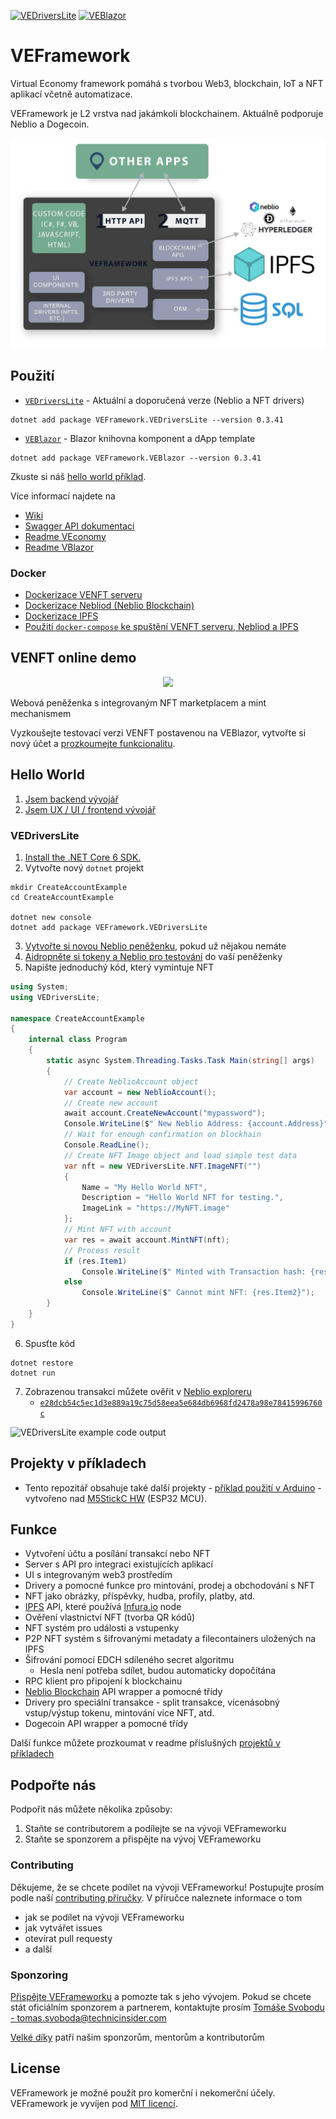 [![VEDriversLite](https://img.shields.io/nuget/v/VEFramework.VEDriversLite?label=VEDriversLite)](https://www.nuget.org/packages/VEFramework.VEDriversLite/)
[![VEBlazor](https://img.shields.io/nuget/v/VEFramework.VEBlazor?label=VEBlazor)](https://www.nuget.org/packages/VEFramework.VEBlazor/)

# VEFramework

Virtual Economy framework pomáhá s tvorbou Web3, blockchain, IoT a NFT aplikací včetně automatizace.

VEFramework je L2 vrstva nad jakámkoli blockchainem. Aktuálně podporuje Neblio a Dogecoin.

![Development with VEFramework](./assets/veframework.jpeg)

## Použití

- [`VEDriversLite`](https://docs.veframework.com/VEDriversLite/api/index.html) - Aktuální a doporučená verze (Neblio a NFT drivers)

```shell
dotnet add package VEFramework.VEDriversLite --version 0.3.41
```
- [`VEBlazor`](https://github.com/fyziktom/VirtualEconomyFramework/tree/main/VirtualEconomyFramework/VEBlazor) - Blazor knihovna komponent a dApp template

```shell
dotnet add package VEFramework.VEBlazor --version 0.3.41
```

Zkuste si náš [hello world příklad](#hello-world).

Více informací najdete na

- [Wiki](https://github.com/fyziktom/VirtualEconomyFramework/wiki)
- [Swagger API dokumentaci](./VEconomy-swagger.json)
- [Readme VEconomy](https://github.com/fyziktom/VirtualEconomyFramework/tree/main/VirtualEconomyFramework/VEconomy#veconomy-application)
- [Readme VBlazor](https://github.com/fyziktom/VirtualEconomyFramework/tree/main/VirtualEconomyFramework/VEBlazor)

### Docker

- [Dockerizace VENFT serveru](https://github.com/fyziktom/VirtualEconomyFramework/wiki/Dockerizing-VENFT-APP-Server)
- [Dockerizace Nebliod (Neblio Blockchain)](https://github.com/fyziktom/VirtualEconomyFramework/wiki/Dockerizing-Nebliod)
- [Dockerizace IPFS](https://github.com/fyziktom/VirtualEconomyFramework/wiki/Dockerizing-IPFS)
- [Použití `docker-compose` ke spuštění VENFT serveru, Nebliod a IPFS](https://github.com/fyziktom/VirtualEconomyFramework/wiki/Docker-Compose---VENFTAPP-Server,-Nebliod,-IPFS-Node)

## VENFT online demo

<p align="center">
  <img width="200" src="https://ve-framework.com/ipfs/QmT8wYFsDR55wCKKUwRwXYfxu67uGWpbVCKfg4kxiCM7pJ">
<p>

Webová peněženka s integrovaným NFT marketplacem a mint mechanismem

Vyzkoušejte testovací verzi VENFT postavenou na VEBlazor, vytvořte si nový účet a [prozkoumejte funkcionalitu](https://apptest.ve-nft.com/).

## Hello World

1. [Jsem backend vývojář](./docs/BACKEND_INTRO.md)
2. [Jsem UX / UI / frontend vývojář](./docs/FRONTEND_INTRO.md)

### VEDriversLite

1. [Install the .NET Core 6 SDK.](https://dotnet.microsoft.com/en-us/download/dotnet/6.0)
2. Vytvořte nový `dotnet` projekt

```shell
mkdir CreateAccountExample
cd CreateAccountExample

dotnet new console
dotnet add package VEFramework.VEDriversLite
```

3. [Vytvořte si novou Neblio peněženku](https://ve-nft.com/), pokud už nějakou nemáte
4. [Aidropněte si tokeny a Neblio pro testování](https://about.ve-nft.com/#airdrop) do vaší peněženky
5. Napište jednoduchý kód, který vymintuje NFT

```csharp
using System;
using VEDriversLite;

namespace CreateAccountExample
{
    internal class Program
    {
        static async System.Threading.Tasks.Task Main(string[] args)
        {
            // Create NeblioAccount object
            var account = new NeblioAccount();
            // Create new account
            await account.CreateNewAccount("mypassword");
            Console.WriteLine($" New Neblio Address: {account.Address}");
            // Wait for enough confirmation on blockhain
            Console.ReadLine();
            // Create NFT Image object and load simple test data
            var nft = new VEDriversLite.NFT.ImageNFT("")
            {
                Name = "My Hello World NFT",
                Description = "Hello World NFT for testing.",
                ImageLink = "https://MyNFT.image"
            };
            // Mint NFT with account
            var res = await account.MintNFT(nft);
            // Process result
            if (res.Item1)
                Console.WriteLine($" Minted with Transaction hash: {res.Item2}");
            else
                Console.WriteLine($" Cannot mint NFT: {res.Item2}");
        }
    }
}

```

6. Spusťte kód

```shell
dotnet restore
dotnet run
```

7. Zobrazenou transakci můžete ověřit v [Neblio exploreru](https://explorer.nebl.io)
   - [`e28dcb54c5ec1d3e889a19c75d58eea5e684db6968fd2478a98e78415996760c`](https://explorer.nebl.io/tx/e28dcb54c5ec1d3e889a19c75d58eea5e684db6968fd2478a98e78415996760c)

![VEDriversLite example code output](https://ve-framework.com/ipfs/QmRS7oY66FCawfuBJpy2sM51tGzQ1GmXgc3ArExEdmSijE)

## Projekty v příkladech

- Tento repozitář obsahuje také další projekty - [příklad použití v Arduino](https://github.com/fyziktom/VirtualEconomyFramework/tree/main/Examples/ArduinoIDE/M5StickC) - vytvořeno nad [M5StickC HW](https://m5stack.com/) (ESP32 MCU).

## Funkce

- Vytvoření účtu a posílání transakcí nebo NFT
- Server s API pro integraci existujících aplikací
- UI s integrovaným web3 prostředím
- Drivery a pomocné funkce pro mintování, prodej a obchodování s NFT
- NFT jako obrázky, příspěvky, hudba, profily, platby, atd.
- [IPFS](https://ipfs.io/) API, které používá [Infura.io](https://infura.io/) node
- Ověření vlastnictví NFT (tvorba QR kódů)
- NFT systém pro události a vstupenky
- P2P NFT systém s šifrovanými metadaty a filecontainers uložených na IPFS
- Šifrování pomocí EDCH sdíleného secret algoritmu
  - Hesla není potřeba sdílet, budou automaticky dopočítána
- RPC klient pro připojení k blockchainu
- [Neblio Blockchain](https://nebl.io/) API wrapper a pomocné třídy
- Drivery pro speciální transakce - split transakce, vícenásobný vstup/výstup tokenu, mintování více NFT, atd.
- Dogecoin API wrapper a pomocné třídy

Další funkce můžete prozkoumat v readme příslušných [projektů v příkladech](#projekty-v-příkladech)

## Podpořte nás

Podpořit nás můžete několika způsoby:

1. Staňte se contributorem a podílejte se na vývoji VEFrameworku
2. Staňte se sponzorem a přispějte na vývoj VEFrameworku

### Contributing

Děkujeme, že se chcete podílet na vývoji VEFrameworku! Postupujte prosím podle naší [contributing příručky](./CONTRIBUTING.md). V příručce naleznete informace o tom
- jak se podílet na vývoji VEFrameworku
- jak vytvářet issues
- otevírat pull requesty
- a další

### Sponzoring

[Přispějte VEFrameworku](./docs/SPONSORING.md) a pomozte tak s jeho vývojem. Pokud se chcete stát oficiálním sponzorem a partnerem, kontaktujte prosím [Tomáše Svobodu - tomas.svoboda@technicinsider.com](mailto:tomas.svoboda@technicinsider.com)

[Velké díky](./docs/THANKS.md) patří našim sponzorům, mentorům a kontributorům

## License

VEFramework je možné použít pro komerční i nekomerční účely. VEFramework je vyvíjen pod [MIT licencí](./LICENSE).
